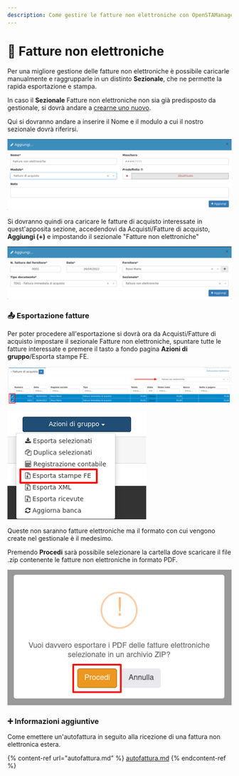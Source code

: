 ```yaml
---
description: Come gestire le fatture non elettroniche con OpenSTAManager
---
```


# 📃 Fatture non elettroniche

Per una migliore gestione delle fatture non elettroniche è possibile caricarle manualmente e raggrupparle in un distinto **Sezionale**, che ne permette la rapida esportazione e stampa.

In caso il **Sezionale** Fatture non elettroniche non sia già predisposto da gestionale, si dovrà andare a [crearne uno nuovo](https://docs.openstamanager.com/modules/strumenti/segmenti#creazione).

Qui si dovranno andare a inserire il Nome e il modulo a cui il nostro sezionale dovrà riferirsi.

![](<../../.gitbook/assets/image (46).png>)

Si dovranno quindi ora caricare le fatture di acquisto interessate in quest'apposita sezione, accedendovi da Acquisti/Fatture di acquisto, **Aggiungi (+)** e impostando il sezionale "Fatture non elettroniche"

![](<../../.gitbook/assets/image (41).png>)

### 📤 Esportazione fatture

Per poter procedere all'esportazione si dovrà ora da Acquisti/Fatture di acquisto impostare il sezionale Fatture non elettroniche, spuntare tutte le fatture interessate e premere il tasto a fondo pagina **Azioni di gruppo**/Esporta stampe FE.

![](<../../.gitbook/assets/image (362).png>)

![](<../../.gitbook/assets/image (515).png>)

Queste non saranno fatture elettroniche ma il formato con cui vengono create nel gestionale è il medesimo.

Premendo **Procedi** sarà possibile selezionare la cartella dove scaricare il file .zip contenente le fatture non elettroniche in formato PDF.

![](<../../.gitbook/assets/image (367).png>)

### ➕ Informazioni aggiuntive

Come emettere un'autofattura in seguito alla ricezione di una fattura non elettronica estera.

{% content-ref url="autofattura.md" %}
[autofattura.md](autofattura.md)
{% endcontent-ref %}
